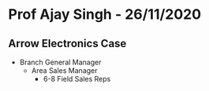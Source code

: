 # Prof Ajay Singh - 26/11/2020

## Arrow Electronics Case
- Branch General Manager
	- Area Sales Manager
		- 6-8 Field Sales Reps